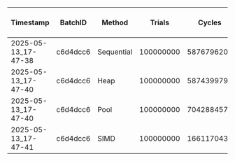 | Timestamp | BatchID | Method | Trials | Cycles | Instr | IPC | Wall Time (s) | Wall Time (ns) | Cache Loads | Cache Misses | Cache Miss % | L1 Loads | L1 Misses | L1 Miss % | L2 Loads | L2 Misses | L2 Miss % | L3 Loads | L3 Misses | L3 Miss % | TLB Loads | TLB Misses | TLB Miss % | Branch Instructions | Branch Misses | Branch Miss % | Misses/Trial | Cycles/Trial |
| --- | --- | --- | --- | --- | --- | --- | --- | --- | --- | --- | --- | --- | --- | --- | --- | --- | --- | --- | --- | --- | --- | --- | --- | --- | --- | --- | --- | --- |
| 2025-05-13_17-47-38 | c6d4dcc6 | Sequential | 100000000 | 5876796208 | 7805920395 | 1.3283 | 1.163566 | 1163566349 | 248801 | 59078 | 23.75% | 937575 | 957 | 0.10% | NA | NA | NA | NA | NA | NA | 1135 | 38 | 3.35% | 301268112 | 71285 | 0.02% | 0.0006 | 58.7680 |
| 2025-05-13_17-47-40 | c6d4dcc6 | Heap | 100000000 | 5874399791 | 7783622012 | 1.3250 | 0.284742 | 284742122 | 296622 | 84511 | 28.49% | 186820 | 437 | 0.23% | NA | NA | NA | NA | NA | NA | 2094 | 155 | 7.40% | 300937374 | 52611 | 0.02% | 0.0008 | 58.7440 |
| 2025-05-13_17-47-40 | c6d4dcc6 | Pool | 100000000 | 7042884573 | 7889018088 | 1.1201 | 0.341004 | 341004398 | 298594 | 79171 | 26.51% | 26101518 | 3060 | 0.01% | NA | NA | NA | NA | NA | NA | 4695 | 490 | 10.44% | 401328121 | 24689589 | 6.15% | 0.0008 | 70.4288 |
| 2025-05-13_17-47-41 | c6d4dcc6 | SIMD | 100000000 | 1661170437 | 5987767696 | 3.6045 | 0.090261 | 90260731 | 1669004 | 80261 | 4.81% | 947467823 | 1320600 | 0.14% | NA | NA | NA | NA | NA | NA | 1428 | 271 | 18.98% | 448682290 | 8351 | 0.00% | 0.0008 | 16.6117 |
